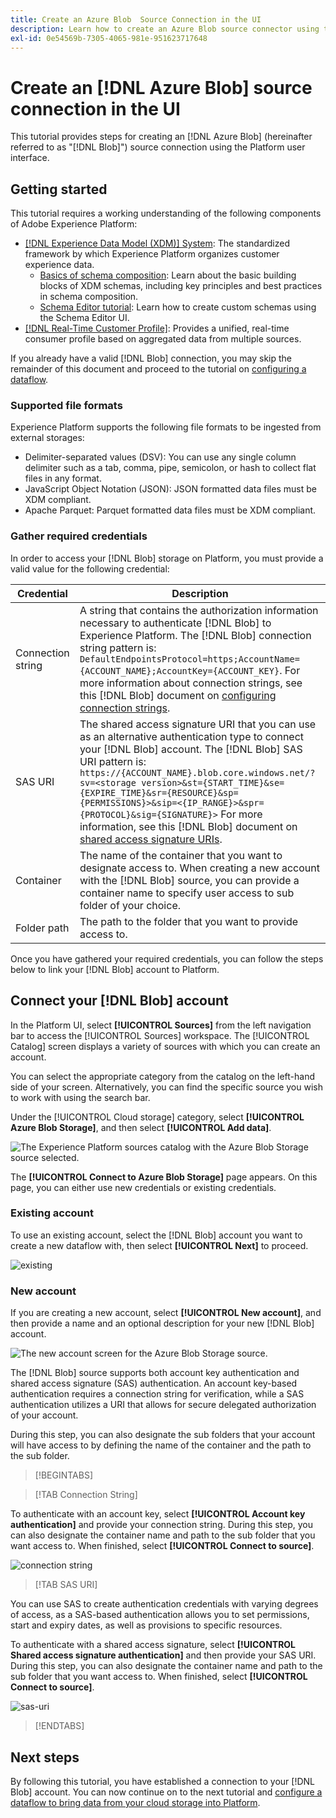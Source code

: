```yaml
---
title: Create an Azure Blob  Source Connection in the UI
description: Learn how to create an Azure Blob source connector using the Platform user interface.
exl-id: 0e54569b-7305-4065-981e-951623717648
---
```

# Create an [!DNL Azure Blob] source connection in the UI

This tutorial provides steps for creating an [!DNL Azure Blob] (hereinafter referred to as "[!DNL Blob]") source connection using the Platform user interface.

## Getting started

This tutorial requires a working understanding of the following components of Adobe Experience Platform:

* [[!DNL Experience Data Model (XDM)] System](../../../../../xdm/home.md): The standardized framework by which Experience Platform organizes customer experience data.
  * [Basics of schema composition](../../../../../xdm/schema/composition.md): Learn about the basic building blocks of XDM schemas, including key principles and best practices in schema composition.
  * [Schema Editor tutorial](../../../../../xdm/tutorials/create-schema-ui.md): Learn how to create custom schemas using the Schema Editor UI.
* [[!DNL Real-Time Customer Profile]](../../../../../profile/home.md): Provides a unified, real-time consumer profile based on aggregated data from multiple sources.

If you already have a valid [!DNL Blob] connection, you may skip the remainder of this document and proceed to the tutorial on [configuring a dataflow](../../dataflow/batch/cloud-storage.md).

### Supported file formats

Experience Platform supports the following file formats to be ingested from external storages:

* Delimiter-separated values (DSV): You can use any single column delimiter such as a tab, comma, pipe, semicolon, or hash to collect flat files in any format.
* JavaScript Object Notation (JSON): JSON formatted data files must be XDM compliant.
* Apache Parquet: Parquet formatted data files must be XDM compliant.

### Gather required credentials

In order to access your [!DNL Blob] storage on Platform, you must provide a valid value for the following credential:

| Credential | Description |
| ---------- | ----------- |
| Connection string | A string that contains the authorization information necessary to authenticate [!DNL Blob] to Experience Platform. The [!DNL Blob] connection string pattern is: `DefaultEndpointsProtocol=https;AccountName={ACCOUNT_NAME};AccountKey={ACCOUNT_KEY}`. For more information about connection strings, see this [!DNL Blob] document on [configuring connection strings](https://docs.microsoft.com/en-us/azure/storage/common/storage-configure-connection-string). |
| SAS URI| The shared access signature URI that you can use as an alternative authentication type to connect your [!DNL Blob] account. The [!DNL Blob] SAS URI pattern is: `https://{ACCOUNT_NAME}.blob.core.windows.net/?sv=<storage version>&st={START_TIME}&se={EXPIRE_TIME}&sr={RESOURCE}&sp={PERMISSIONS}>&sip=<{IP_RANGE}>&spr={PROTOCOL}&sig={SIGNATURE}>` For more information, see this [!DNL Blob] document on [shared access signature URIs](https://docs.microsoft.com/en-us/azure/data-factory/connector-azure-blob-storage#shared-access-signature-authentication). |
| Container | The name of the container that you want to designate access to. When creating a new account with the [!DNL Blob] source, you can provide a container name to specify user access to sub folder of your choice. |
| Folder path | The path to the folder that you want to provide access to. |

Once you have gathered your required credentials, you can follow the steps below to link your [!DNL Blob] account to Platform.

## Connect your [!DNL Blob] account

In the Platform UI, select **[!UICONTROL Sources]** from the left navigation bar to access the [!UICONTROL Sources] workspace. The [!UICONTROL Catalog] screen displays a variety of sources with which you can create an account.

You can select the appropriate category from the catalog on the left-hand side of your screen. Alternatively, you can find the specific source you wish to work with using the search bar.

Under the [!UICONTROL Cloud storage] category, select **[!UICONTROL Azure Blob Storage]**, and then select **[!UICONTROL Add data]**.

![The Experience Platform sources catalog with the Azure Blob Storage source selected.](../../../../images/tutorials/create/blob/catalog.png)

The **[!UICONTROL Connect to Azure Blob Storage]** page appears. On this page, you can either use new credentials or existing credentials.

### Existing account

To use an existing account, select the [!DNL Blob] account you want to create a new dataflow with, then select **[!UICONTROL Next]** to proceed.

![existing](../../../../images/tutorials/create/blob/existing.png)

### New account

If you are creating a new account, select **[!UICONTROL New account]**, and then provide a name and an optional description for your new [!DNL Blob] account.

![The new account screen for the Azure Blob Storage source.](../../../../images/tutorials/create/blob/new.png)

The [!DNL Blob] source supports both account key authentication and shared access signature (SAS) authentication. An account key-based authentication requires a connection string for verification, while a SAS authentication utilizes a URI that allows for secure delegated authorization of your account.

During this step, you can also designate the sub folders that your account will have access to by defining the name of the container and the path to the sub folder.

>[!BEGINTABS]

>[!TAB Connection String]

To authenticate with an account key, select **[!UICONTROL Account key authentication]** and provide your connection string. During this step, you can also designate the container name and path to the sub folder that you want access to. When finished, select **[!UICONTROL Connect to source]**.

![connection string](../../../../images/tutorials/create/blob/connectionstring.png)

>[!TAB SAS URI]

You can use SAS to create authentication credentials with varying degrees of access, as a SAS-based authentication allows you to set permissions, start and expiry dates, as well as provisions to specific resources.

To authenticate with a shared access signature, select **[!UICONTROL Shared access signature authentication]** and then provide your SAS URI. During this step, you can also designate the container name and path to the sub folder that you want access to. When finished, select **[!UICONTROL Connect to source]**.

![sas-uri](../../../../images/tutorials/create/blob/sas-uri.png)

>[!ENDTABS]

## Next steps

By following this tutorial, you have established a connection to your [!DNL Blob] account. You can now continue on to the next tutorial and [configure a dataflow to bring data from your cloud storage into Platform](../../dataflow/batch/cloud-storage.md).
